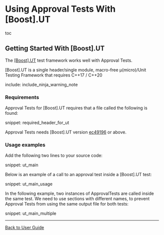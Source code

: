 <a id="top"></a>

# Using Approval Tests With \[Boost\].UT


toc


## Getting Started With \[Boost\].UT

The [\[Boost\].UT](https://github.com/boost-experimental/ut) test framework works well with Approval Tests.

\[Boost\].UT is a single header/single module, macro-free μ(micro)/Unit Testing Framework that requires C++17 / C++20

include: include_ninja_warning_note

### Requirements

Approval Tests for \[Boost\].UT requires that a file called the following is found:

snippet: required_header_for_ut

Approval Tests needs \[Boost\].UT version [ec49196](https://github.com/boost-experimental/ut/commit/ec49196855078d98738f54023b488b2f85299826) or above.

### Usage examples

Add the following two lines to your source code:

snippet: ut_main

Below is an example of a call to an approval test inside a \[Boost\].UT test:

snippet: ut_main_usage

In the following example, two instances of ApprovalTests are called inside the same test. We need to use sections with different names, to prevent Approval Tests from using the same output file for both tests:

snippet: ut_main_multiple

---

[Back to User Guide](/doc/README.md#top)
